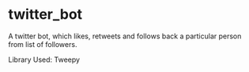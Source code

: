 # twitter_bot
A twitter bot, which likes, retweets and follows back a particular person from list of followers. 

Library Used: Tweepy
